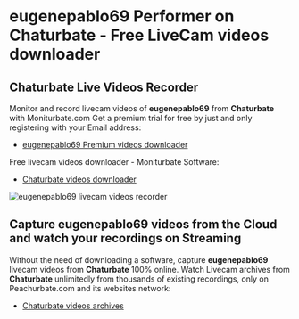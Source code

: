 # eugenepablo69 Performer on Chaturbate - Free LiveCam videos downloader

## Chaturbate Live Videos Recorder

Monitor and record livecam videos of **eugenepablo69** from **Chaturbate** with Moniturbate.com
Get a premium trial for free by just and only registering with your Email address:
* [eugenepablo69 Premium videos downloader](https://moniturbate.com/request-demo-licence-key.html)

Free livecam videos downloader - Moniturbate Software:
* [Chaturbate videos downloader](https://moniturbate.com/moniturbate-download-software.html)

![eugenepablo69 livecam videos recorder](https://peachurnet.com/templates/moniturbate-software.png)


## Capture eugenepablo69 videos from the Cloud and watch your recordings on Streaming

Without the need of downloading a software, capture **eugenepablo69** livecam videos from **Chaturbate** 100% online.
Watch Livecam archives from **Chaturbate** unlimitedly from thousands of existing recordings, only on Peachurbate.com and its websites network:
* [Chaturbate videos archives](https://peachurnet.com/)